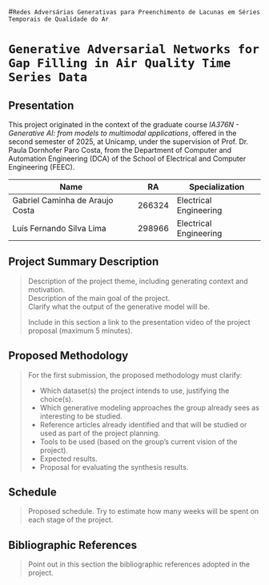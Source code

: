 #`Redes Adversárias Generativas para Preenchimento de Lacunas em Séries Temporais de Qualidade do Ar`
# `Generative Adversarial Networks for Gap Filling in Air Quality Time Series Data`

## Presentation

This project originated in the context of the graduate course *IA376N - Generative AI: from models to multimodal applications*, 
offered in the second semester of 2025, at Unicamp, under the supervision of Prof. Dr. Paula Dornhofer Paro Costa, from the Department of Computer and Automation Engineering (DCA) of the School of Electrical and Computer Engineering (FEEC).

|Name  | RA | Specialization|
|--|--|--|
| Gabriel Caminha de Araujo Costa   | 266324  | Electrical Engineering|
| Luís Fernando Silva Lima  | 298966  | Electrical Engineering|

## Project Summary Description
> Description of the project theme, including generating context and motivation.  
> Description of the main goal of the project.  
> Clarify what the output of the generative model will be.  
>   
> Include in this section a link to the presentation video of the project proposal (maximum 5 minutes).

## Proposed Methodology
> For the first submission, the proposed methodology must clarify:  
> * Which dataset(s) the project intends to use, justifying the choice(s).  
> * Which generative modeling approaches the group already sees as interesting to be studied.  
> * Reference articles already identified and that will be studied or used as part of the project planning.  
> * Tools to be used (based on the group’s current vision of the project).  
> * Expected results.  
> * Proposal for evaluating the synthesis results.  

## Schedule
> Proposed schedule. Try to estimate how many weeks will be spent on each stage of the project.  

## Bibliographic References
> Point out in this section the bibliographic references adopted in the project.
